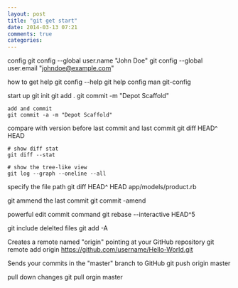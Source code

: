 ```yaml
---
layout: post
title: "git get start"
date: 2014-03-13 07:21
comments: true
categories: 
---
```

config
    git config --global user.name "John Doe"
    git config --global user.email "johndoe@example.com"

how to get help
    git config --help
    git help config
    man git-config


start up
    git init
    git add .
    git commit -m "Depot Scaffold"

    add and commit
    git commit -a -m "Depot Scaffold"

compare with version before last commit and last commit
    git diff HEAD^ HEAD

    # show diff stat
    git diff --stat

    # show the tree-like view
    git log --graph --oneline --all

specify the file path
    git diff HEAD^ HEAD app/models/product.rb


git ammend the last commit
    git commit -amend

powerful edit commit command
    git rebase --interactive HEAD^5

git include delelted files
    git add -A


Creates a remote named "origin" pointing at your GitHub repository
    git remote add origin https://github.com/username/Hello-World.git

Sends your commits in the "master" branch to GitHub
    git push origin master

pull down changes
    git pull orgin master
